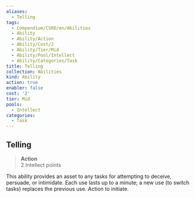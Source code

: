 ```yaml
---
aliases:
  - Telling
tags:
  - Compendium/CSRD/en/Abilities
  - Ability
  - Ability/Action
  - Ability/Cost/2
  - Ability/Tier/Mid
  - Ability/Pool/Intellect
  - Ability/Categories/Task
title: Telling
collection: Abilities
kind: Ability
action: true
enabler: false
cost: '2'
tier: Mid
pools:
  - Intellect
categories:
  - Task
---
```

## Telling  
>**Action**  
>2 Intellect points
  
This ability provides an asset to any tasks for attempting to deceive, persuade, or intimidate. Each use lasts up to a minute; a new use (to switch tasks) replaces the previous use. Action to initiate.